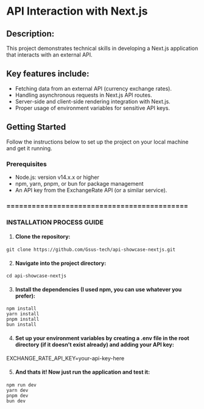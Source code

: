 # API Interaction with Next.js

## Description:
This project demonstrates technical skills in developing a Next.js application that interacts with an external API. 

## Key features include:
- Fetching data from an external API (currency exchange rates).
- Handling asynchronous requests in Next.js API routes.
- Server-side and client-side rendering integration with Next.js.
- Proper usage of environment variables for sensitive API keys.

## Getting Started
Follow the instructions below to set up the project on your local machine and get it running.

### Prerequisites
- Node.js: version v14.x.x or higher
- npm, yarn, pnpm, or bun for package management
- An API key from the ExchangeRate API (or a similar service).

### ===========================================

### INSTALLATION PROCESS GUIDE

1. #### Clone the repository:
`git clone https://github.com/Gsus-tech/api-showcase-nextjs.git`

2. #### Navigate into the project directory:
`cd api-showcase-nextjs`

3. #### Install the dependencies (I used npm, you can use whatever you prefer):
`npm install` <br>
`yarn install` <br>
`pnpm install` <br>
`bun install` <br>

4. #### Set up your environment variables by creating a .env file in the root directory (if it doesn’t exist already) and adding your API key:
EXCHANGE_RATE_API_KEY=your-api-key-here

5. #### And thats it! Now just run the application and test it:
`npm run dev` <br>
`yarn dev` <br>
`pnpm dev` <br>
`bun dev` <br>

